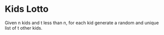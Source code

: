 # Kids Lotto
Given n kids and t less than n, for each kid generate a random and unique list of t other kids.

